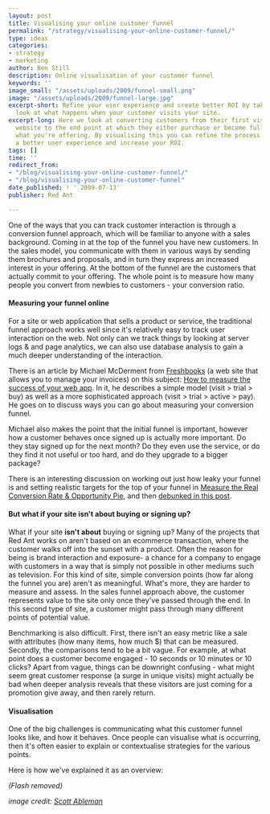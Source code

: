 ```yaml
---
layout: post
title: Visualising your online customer funnel
permalink: "/strategy/visualising-your-online-customer-funnel/"
type: ideas
categories:
- strategy
- marketing
author: Ben Still
description: Online visualisation of your customer funnel
keywords: ''
image_small: "/assets/uploads/2009/funnel-small.png"
image: "/assets/uploads/2009/funnel-large.jpg"
excerpt-short: Refine your user experience and create better ROI by taking an internal
  look at what happens when your customer visits your site.
excerpt-long: Here we look at converting customers from their first visit to your
  website to the end point at which they either purchase or become fully engaged with
  what you're offering. By visualising this you can refine the process and create
  a better user experience and increase your ROI.
tags: []
time: ''
redirect_from:
- "/blog/visualising-your-online-customer-funnel/"
- "/blog/visualising-your-online-customer-funnel"
date_published: ! ' 2009-07-13'
publisher: Red Ant

---
```

One of the ways that you can track customer interaction is through a conversion funnel approach, which will be familiar to anyone with a sales background. Coming in at the top of the funnel you have new customers. In the sales model, you communicate with them in various ways by sending them brochures and proposals, and in turn they express an increased interest in your offering. At the bottom of the funnel are the customers that actually commit to your offering. The whole point is to measure how many people you convert from newbies to customers - your conversion ratio.

#### Measuring your funnel online

For a site or web application that sells a product or service, the traditional funnel approach works well since it's relatively easy to track user interaction on the web. Not only can we track things by looking at server logs & and page analytics, we can also use database analysis to gain a much deeper understanding of the interaction.

There is an article by Michael McDerment from [Freshbooks](http://www.freshbooks.com/) (a web site that allows you to manage your invoices) on this subject: [How to measure the success of your web app](http://www.thinkvitamin.com/features/webapps/how-to-measure-the-success-of-your-web-app). In it, he describes a simple model (visit > trial > buy) as well as a more sophisticated approach (visit > trial > active > pay). He goes on to discuss ways you can go about measuring your conversion funnel.

Michael also makes the point that the initial funnel is important, however how a customer behaves once signed up is actually more important. Do they stay signed up for the next month? Do they even use the service, or do they find it not useful or too hard, and do they upgrade to a bigger package?

There is an interesting discussion on working out just how leaky your funnel is and setting realistic targets for the top of your funnel in [Measure the Real Conversion Rate & Opportunity Pie](http://www.kaushik.net/avinash/2006/11/excellent-analytics-tip-8-measure-the-real-conversion-rate-opportunity-pie.html), and then [debunked in this post](http://persuasion.typepad.com/architect/2006/11/your_unreal_con.html).

#### But what if your site isn't about buying or signing up?

What if your site **isn't about** buying or signing up? Many of the projects that Red Ant works on aren't based on an ecommerce transaction, where the customer walks off into the sunset with a product. Often the reason for being is brand interaction and exposure- a chance for a company to engage with customers in a way that is simply not possible in other mediums such as television. For this kind of site, simple conversion points (how far along the funnel you are) aren't as meaningful. What's more, they are harder to measure and assess. In the sales funnel approach above, the customer represents value to the site only once they've passed through the end. In this second type of site, a customer might pass through many different points of potential value.

Benchmarking is also difficult. First, there isn't an easy metric like a sale with attributes (how many items, how much $) that can be measured. Secondly, the comparisons tend to be a bit vague. For example, at what point does a customer become engaged - 10 seconds or 10 minutes or 10 clicks? Apart from vague, things can be downright confusing - what might seem great customer response (a surge in unique visits) might actually be bad when deeper analysis reveals that these visitors are just coming for a promotion give away, and then rarely return.

#### Visualisation

One of the big challenges is communicating what this customer funnel looks like, and how it behaves. Once people can visualise what is occurring, then it's often easier to explain or contextualise strategies for the various points.

Here is how we've explained it as an overview:

_(Flash removed)_

_image credit:_ [_Scott Ableman_](https://www.flickr.com/photos/ableman/)